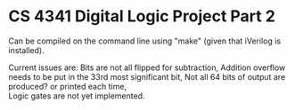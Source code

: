 # CS 4341 Digital Logic Project Part 2

Can be compiled on the command line using "make" (given that iVerilog is installed).

Current issues are: 
Bits are not all flipped for subtraction, 
Addition overflow needs to be put in the 33rd most significant bit, 
Not all 64 bits of output are produced? or printed each time,  
Logic gates are not yet implemented.
